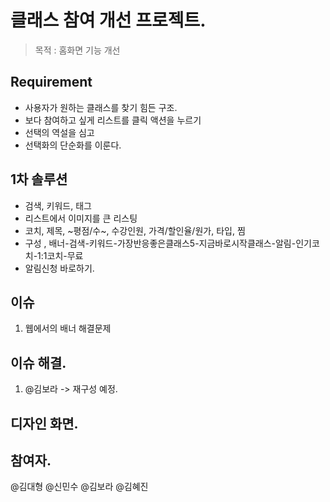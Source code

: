# 클래스 참여 개선 프로젝트. 
> 목적 : 홈화면 기능 개선

## Requirement
- 사용자가 원하는 클래스를 찾기 힘든 구조. 
- 보다 참여하고 싶게 리스트를 클릭 액션을 누르기
- 선택의 역설을 심고
- 선택화의 단순화를 이룬다. 

## 1차 솔루션 
- 검색, 키워드, 태그
- 리스트에서 이미지를 큰 리스팅
- 코치, 제목, ~평점/수~, 수강인원, 가격/할인율/원가, 타입, 찜 
- 구성 , 배너-검색-키워드-가장반응좋은클래스5-지금바로시작클래스-알림-인기코치-1:1코치-무료
- 알림신청 바로하기. 

   
## 이슈
1. 웹에서의 배너 해결문제

## 이슈 해결. 
1.  @김보라 -> 재구성 예정. 

## 디자인 화면. 
> 

## 참여자. 
@김대형 @신민수 @김보라 @김혜진
